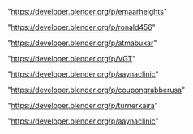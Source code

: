 "https://developer.blender.org/p/emaarheights"

"https://developer.blender.org/p/ronald456"

"https://developer.blender.org/p/atmabuxar"

"https://developer.blender.org/p/VGT"

"https://developer.blender.org/p/aaynaclinic"

"https://developer.blender.org/p/coupongrabberusa"

 
"https://developer.blender.org/p/turnerkaira"


"https://developer.blender.org/p/aaynaclinic"


 
